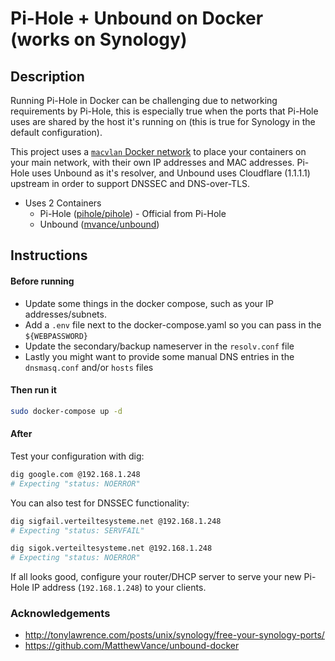 # Pi-Hole + Unbound on Docker (works on Synology)

## Description

Running Pi-Hole in Docker can be challenging due to networking requirements by Pi-Hole, this is especially true when the ports that Pi-Hole uses are shared by the host it's running on (this is true for Synology in the default configuration).

This project uses a [`macvlan` Docker network](https://docs.docker.com/network/macvlan/) to place your containers on your main network, with their own IP addresses and MAC addresses. Pi-Hole uses Unbound as it's resolver, and Unbound uses Cloudflare (1.1.1.1) upstream in order to support DNSSEC and DNS-over-TLS.

- Uses 2 Containers
  - Pi-Hole ([pihole/pihole](https://hub.docker.com/r/pihole/pihole)) - Official from Pi-Hole
  - Unbound ([mvance/unbound](https://hub.docker.com/r/mvance/unbound))

## Instructions

#### Before running

- Update some things in the docker compose, such as your IP addresses/subnets. 
- Add a `.env` file next to the docker-compose.yaml so you can pass in the `${WEBPASSWORD}`
- Update the secondary/backup nameserver in the `resolv.conf` file
- Lastly you might want to provide some manual DNS entries in the `dnsmasq.conf` and/or `hosts` files

#### Then run it

```bash
sudo docker-compose up -d
```

#### After

Test your configuration with dig:

```bash
dig google.com @192.168.1.248
# Expecting "status: NOERROR"
```

You can also test for DNSSEC functionality:

```bash
dig sigfail.verteiltesysteme.net @192.168.1.248
# Expecting "status: SERVFAIL"

dig sigok.verteiltesysteme.net @192.168.1.248
# Expecting "status: NOERROR"
```

If all looks good, configure your router/DHCP server to serve your new Pi-Hole IP address (`192.168.1.248`) to your clients. 



###  Acknowledgements

- http://tonylawrence.com/posts/unix/synology/free-your-synology-ports/
- https://github.com/MatthewVance/unbound-docker
